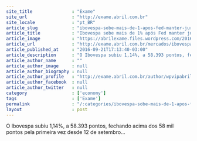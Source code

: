 ```yaml
---
site_title               : "Exame"
site_url                 : "http://exame.abril.com.br"
site_locale              : "pt_BR"
article_slug             : "ibovespa-sobe-mais-de-1-apos-fed-manter-juros"
article_title            : "Ibovespa sobe mais de 1% após Fed manter juros"
article_image            : "https://abrilexame.files.wordpress.com/2016/09/size_960_16_9_bolsas166.jpg?quality=70&strip=all&w=960"
article_url              : "http://exame.abril.com.br/mercados/ibovespa-sobe-mais-de-1-apos-fed-manter-juros/"
article_published_at     : "2016-09-21T17:13:40-03:00"
article_description      : "O Ibovespa subiu 1,14%, a 58.393 pontos, fechando acima dos 58 mil pontos pela primeira vez desde 12 de setembro..."
article_author_name      : ""
article_author_image     : null
article_author_biography : null
article_author_profile   : "http://exame.abril.com.br/author/wpvipabril/"
article_author_facebook  : null
article_author_twitter   : null
category                 : ['economy']
tags                     : ['Exame']
permalink                : "/:categories/ibovespa-sobe-mais-de-1-apos-fed-manter-juros/"
layout                   : post
---
```


O Ibovespa subiu 1,14%, a 58.393 pontos, fechando acima dos 58 mil pontos pela primeira vez desde 12 de setembro...

